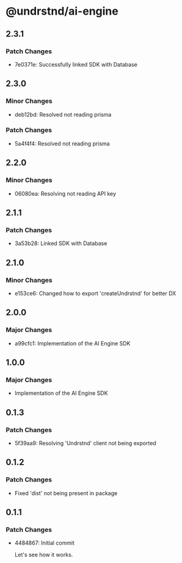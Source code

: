 # @undrstnd/ai-engine

## 2.3.1

### Patch Changes

- 7e0371e: Successfully linked SDK with Database

## 2.3.0

### Minor Changes

- deb12bd: Resolved not reading prisma

### Patch Changes

- 5a4f4f4: Resolved not reading prisma

## 2.2.0

### Minor Changes

- 06080ea: Resolving not reading API key

## 2.1.1

### Patch Changes

- 3a53b28: Linked SDK with Database

## 2.1.0

### Minor Changes

- e153ce6: Changed how to export 'createUndrstnd' for better DX

## 2.0.0

### Major Changes

- a99cfc1: Implementation of the AI Engine SDK

## 1.0.0

### Major Changes

- Implementation of the AI Engine SDK

## 0.1.3

### Patch Changes

- 5f39aa9: Resolving 'Undrstnd' client not being exported

## 0.1.2

### Patch Changes

- Fixed 'dist' not being present in package

## 0.1.1

### Patch Changes

- 4484867: Initial commit

  Let's see how it works.
